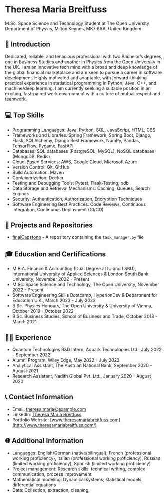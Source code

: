 # Theresa Maria Breitfuss

M.Sc. Space Science and Technology Student at The Open University  
Department of Physics, Milton Keynes, MK7 6AA, United Kingdom

## 👋 Introduction

Dedicated, reliable, and tenacious professional with two Bachelor’s degrees, one in Business Studies and another in Physics from the Open University in the UK. I am an innovative tech mind with a broad and deep knowledge of the global financial marketplace and am keen to pursue a career in software development. Highly motivated and adaptable, with forward-thinking practical experience in statistical programming in Python, Java, C++, and machine/deep learning. I am currently seeking a suitable position in an exciting, fast-paced work environment with a culture of mutual respect and teamwork.

## 💻 Top Skills

* Programming Languages: Java, Python, SQL, JavaScript, HTML, CSS
* Frameworks and Libraries: Spring Framework, Spring Boot, Django, Flask, SQLAlchemy, Django Rest Framework, NumPy, Pandas, TensorFlow, Pygame, FastAPI
* Databases: SQL databases (PostgreSQL, MySQL), NoSQL databases (MongoDB, Redis)
* Cloud-Based Services: AWS, Google Cloud, Microsoft Azure
* Version Control: Git, GitHub
* Build Automation: Maven
* Containerization: Docker
* Testing and Debugging Tools: Pytest, Flask-Testing, pdb
* Data Storage and Retrieval Mechanisms: Caching, Queues, Search Engines
* Security: Authentication, Authorization, Encryption Techniques
* Software Engineering Best Practices: Code Reviews, Continuous Integration, Continuous Deployment (CI/CD)

## 📁 Projects and Repositories

* [finalCapstone](https://github.com/username/finalCapstone) - A repository containing the `task_manager.py` file

## 🎓 Education and Certifications

* M.B.A. Finance & Accounting (Dual Degree at IU and LSBU), International University of Applied Sciences & London South Bank University, November 2022 - Present
* M.Sc. Space Science and Technology, The Open University, November 2022 - Present
* Software Engineering Skills Bootcamp, HyperionDev & Department for Education U.K., March 2023 - July 2023
* B.Sc. Physics Honours, The Open University & University of Vienna, October 2019 - October 2022
* B.Sc. Business Studies, School of Business and Trade, October 2018 - March 2021

## 👩‍💼 Experience

* Quantum Technologies R&D Intern, Aquark Technologies Ltd., July 2022 - September 2022
* Alumni Program, Wiley Edge, May 2022 - July 2022
* Analytical Assistant, The Austrian National Bank, September 2020 - August 2021
* Research Assistant, Nadith Global Pvt. Ltd., January 2020 - August 2020

## 📞 Contact Information

* Email: [theresa.maria@example.com](mailto:theresa.maria@example.com)
* LinkedIn: [Theresa Maria Breitfuss](https://www.linkedin.com/in/theresa-maria-breitfuss/)
* Portfolio Website: [www.theresamariabreitfuss.com](http://www.theresamariabreitfuss.com/)

## 🌐 Additional Information

* Languages: English/German (native/bilingual), French (professional working proficiency), Italian (professional working proficiency), Russian (limited working proficiency), Spanish (limited working proficiency)
* Project management: Research skills, technical writing, complex communication, process improvement
* Mathematical modeling: Dynamical systems, statistical models, differential equations
* Data: Collection, extraction, cleaning,
